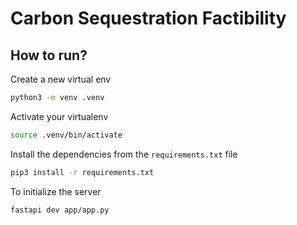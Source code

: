 # Carbon Sequestration Factibility
## How to run?
Create a new virtual env
```bash
python3 -m venv .venv
```
Activate your virtualenv
```bash
source .venv/bin/activate
```
Install the dependencies from the `requirements.txt` file
```bash
pip3 install -r requirements.txt
```
To initialize the server
```bash
fastapi dev app/app.py
```